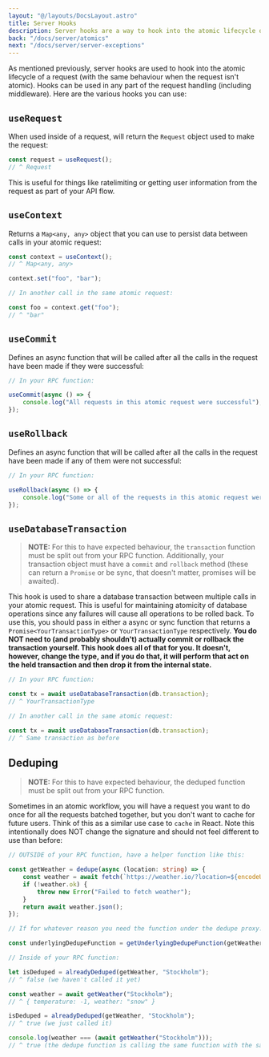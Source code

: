 ```yaml
---
layout: "@/layouts/DocsLayout.astro"
title: Server Hooks
description: Server hooks are a way to hook into the atomic lifecycle of a request.
back: "/docs/server/atomics"
next: "/docs/server/server-exceptions"
---
```


As mentioned previously, server hooks are used to hook into the atomic lifecycle of a request (with the same behaviour when the request isn't atomic). Hooks can be used in any part of the request handling (including middleware). Here are the various hooks you can use:

## `useRequest`

When used inside of a request, will return the `Request` object used to make the request:

```ts
const request = useRequest();
// ^ Request
```

This is useful for things like ratelimiting or getting user information from the request as part of your API flow.

## `useContext`

Returns a `Map<any, any>` object that you can use to persist data between calls in your atomic request:

```ts
const context = useContext();
// ^ Map<any, any>

context.set("foo", "bar");

// In another call in the same atomic request:

const foo = context.get("foo");
// ^ "bar"
```

## `useCommit`

Defines an async function that will be called after all the calls in the request have been made if they were successful:

```ts
// In your RPC function:

useCommit(async () => {
    console.log("All requests in this atomic request were successful");
});
```

## `useRollback`

Defines an async function that will be called after all the calls in the request have been made if any of them were not successful:

```ts
// In your RPC function:

useRollback(async () => {
    console.log("Some or all of the requests in this atomic request were not successful");
});
```

## `useDatabaseTransaction`

> **NOTE:** For this to have expected behaviour, the `transaction` function must be split out from your RPC function. Additionally, your transaction object must have a `commit` and `rollback` method (these can return a `Promise` or be sync, that doesn't matter, promises will be awaited).

This hook is used to share a database transaction between multiple calls in your atomic request. This is useful for maintaining atomicity of database operations since any failures will cause all operations to be rolled back. To use this, you should pass in either a async or sync function that returns a `Promise<YourTransactionType>` or `YourTransactionType` respectively. **You do NOT need to (and probably shouldn't) actually commit or rollback the transaction yourself. This hook does all of that for you. It doesn't, however, change the type, and if you do that, it will perform that act on the held transaction and then drop it from the internal state.**

```ts
// In your RPC function:

const tx = await useDatabaseTransaction(db.transaction);
// ^ YourTransactionType

// In another call in the same atomic request:

const tx = await useDatabaseTransaction(db.transaction);
// ^ Same transaction as before
```

## Deduping

> **NOTE:** For this to have expected behaviour, the deduped function must be split out from your RPC function.

Sometimes in an atomic workflow, you will have a request you want to do once for all the requests batched together, but you don't want to cache for future users. Think of this as a similar use case to `cache` in React. Note this intentionally does NOT change the signature and should not feel different to use than before:

```ts
// OUTSIDE of your RPC function, have a helper function like this:

const getWeather = dedupe(async (location: string) => {
    const weather = await fetch(`https://weather.io/?location=${encodeURIComponent(location)}`);
    if (!weather.ok) {
        throw new Error("Failed to fetch weather");
    }
    return await weather.json();
});

// If for whatever reason you need the function under the dedupe proxy:

const underlyingDedupeFunction = getUnderlyingDedupeFunction(getWeather);

// Inside of your RPC function:

let isDeduped = alreadyDeduped(getWeather, "Stockholm");
// ^ false (we haven't called it yet)

const weather = await getWeather("Stockholm");
// ^ { temperature: -1, weather: "snow" }

isDeduped = alreadyDeduped(getWeather, "Stockholm");
// ^ true (we just called it)

console.log(weather === (await getWeather("Stockholm")));
// ^ true (the dedupe function is calling the same function with the same arguments)
```
